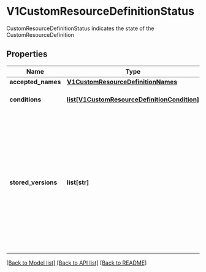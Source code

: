 # V1CustomResourceDefinitionStatus

CustomResourceDefinitionStatus indicates the state of the CustomResourceDefinition

## Properties
Name | Type | Description | Notes
------------ | ------------- | ------------- | -------------
**accepted_names** | [**V1CustomResourceDefinitionNames**](V1CustomResourceDefinitionNames.md) |  | [optional] 
**conditions** | [**list[V1CustomResourceDefinitionCondition]**](V1CustomResourceDefinitionCondition.md) | conditions indicate state for particular aspects of a CustomResourceDefinition | [optional] 
**stored_versions** | **list[str]** | storedVersions lists all versions of CustomResources that were ever persisted. Tracking these versions allows a migration path for stored versions in etcd. The field is mutable so a migration controller can finish a migration to another version (ensuring no old objects are left in storage), and then remove the rest of the versions from this list. Versions may not be removed from &#x60;spec.versions&#x60; while they exist in this list. | [optional] 

[[Back to Model list]](../README.md#documentation-for-models) [[Back to API list]](../README.md#documentation-for-api-endpoints) [[Back to README]](../README.md)


